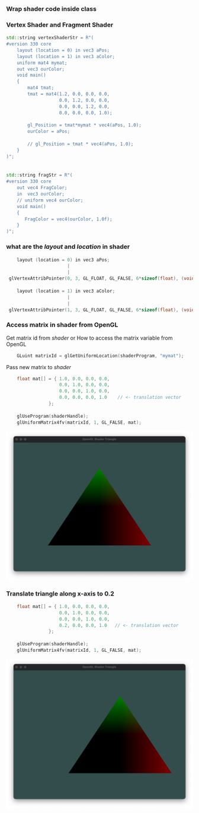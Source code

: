 ### Wrap shader code inside class

### Vertex Shader and Fragment Shader
``` cpp
std::string vertexShaderStr = R"(
#version 330 core
    layout (location = 0) in vec3 aPos;
    layout (location = 1) in vec3 aColor;
    uniform mat4 mymat;
    out vec3 ourColor;
    void main()
    {
        mat4 tmat;
        tmat = mat4(1.2, 0.0, 0.0, 0.0,
                    0.0, 1.2, 0.0, 0.0,
                    0.0, 0.0, 1.2, 0.0,
                    0.0, 0.0, 0.0, 1.0);

        gl_Position = tmat*mymat * vec4(aPos, 1.0);
        ourColor = aPos;

        // gl_Position = tmat * vec4(aPos, 1.0);
    }
)";


std::string fragStr = R"(
#version 330 core
    out vec4 FragColor;
    in  vec3 ourColor;
    // uniform vec4 ourColor;
    void main()
    {
       FragColor = vec4(ourColor, 1.0f);
    }
)";

```

### what are the *layout* and *location* in shader

``` cpp
    layout (location = 0) in vec3 aPos;
                       |
                       |
 glVertexAttribPointer(0, 3, GL_FLOAT, GL_FALSE, 6*sizeof(float), (void*)0);

    layout (location = 1) in vec3 aColor;
                       |
                       |
 glVertexAttribPointer(1, 3, GL_FLOAT, GL_FALSE, 6*sizeof(float), (void*)(3*sizeof(float)));
```

### Access matrix in shader from OpenGL
Get matrix id from *shader* or How to access the matrix variable from OpenGL
``` cpp
	GLuint matrixId = glGetUniformLocation(shaderProgram, "mymat");
```
Pass new matrix to *shader*

``` cpp
    float mat[] = { 1.0, 0.0, 0.0, 0.0,
                    0.0, 1.0, 0.0, 0.0,
                    0.0, 0.0, 1.0, 0.0,
                    0.0, 0.0, 0.0, 1.0    // <- translation vector
                };

    glUseProgram(shaderHandle);
    glUniformMatrix4fv(matrixId, 1, GL_FALSE, mat);
```

![Shader Triangles](shader-cppclass.png)

### Translate triangle along x-axis to 0.2
``` cpp
    float mat[] = { 1.0, 0.0, 0.0, 0.0,
                    0.0, 1.0, 0.0, 0.0,
                    0.0, 0.0, 1.0, 0.0,
                    0.2, 0.0, 0.0, 1.0   // <- translation vector
                };

    glUseProgram(shaderHandle);
    glUniformMatrix4fv(matrixId, 1, GL_FALSE, mat);
```
![Shader Triangles](shader-translation.png)
